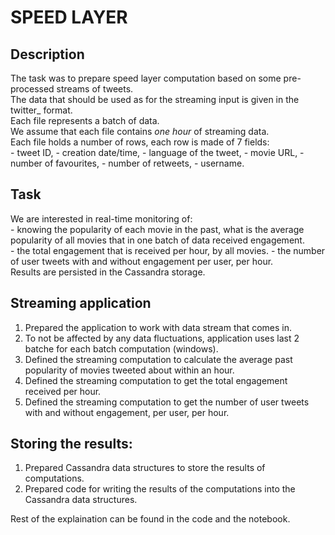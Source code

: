 # SPEED LAYER

## Description  
The task was to prepare speed layer computation based on some pre-processed streams of tweets.  
The data that should be used as for the streaming input is given in the twitter_ format.  
Each file represents a batch of data.  
We assume that each file contains *one hour* of streaming data.  
Each file holds a number of rows, each row is made of 7 fields:  
	- tweet ID,
	- creation date/time,
	- language of the tweet,
	- movie URL,
	- number of favourites,
	- number of retweets,
	- username.
	
## Task
We are interested in real-time monitoring of:  
	- knowing the popularity of each movie in the past, what is the average popularity of all movies that in one batch of data received engagement.  
	- the total engagement that is received per hour, by all movies.
	- the number of user tweets with and without engagement per user, per hour.  
Results are persisted in the Cassandra storage.  

## Streaming application  
1. Prepared the application to work with data stream that comes in.  
2. To not be affected by any data fluctuations, application uses last 2 batche for each batch computation (windows).  
3. Defined the streaming computation to calculate the average past popularity of movies tweeted about within an hour.  
4. Defined the streaming computation to get the total engagement received per hour.  
5. Defined the streaming computation to get the number of user tweets with and without engagement, per user, per hour.  

## Storing the results:  
1. Prepared Cassandra data structures to store the results of computations.  
2. Prepared code for writing the results of the computations into the Cassandra data structures.  

Rest of the explaination can be found in the code and the notebook.